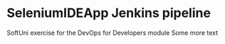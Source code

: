 # SeleniumIDEApp Jenkins pipeline 
SoftUni exercise for the DevOps for Developers module
Some more text
